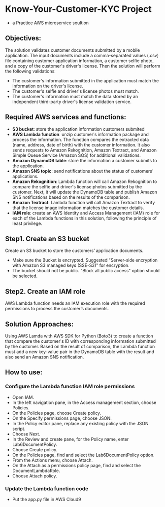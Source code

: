 # Know-Your-Customer-KYC Project 
  - a Practice AWS microservice soultion


## Objectives:
The solution validates customer documents submitted by a mobile application. The input documents include a comma-separated values (.csv) file containing customer application information, a customer selfie photo, and a copy of the customer's driver's license. Then the solution will perform the following validations: 
  - The customer's information submitted in the application must match the information on the driver's license.
  - The customer's selfie and driver's license photos must match.
  - The customer's information must match the data stored by an independent third-party driver's license validation service.


## Required AWS services and functions:
- **S3 bucket**: store the application information customers submited
- **AWS Lambda function**: unzip customer's information package and process the information. The function compares the extracted data (name, address, date of birth) with the customer information. It also sends requests to Amazon Rekognition, Amazon Textract, and Amazon Simple Queue Service (Amazon SQS) for additional validations.
- **Amazon DynamoDB table**: store the information a customer submits to the application. 
- **Amazon SNS topic**: send notifications about the status of customers' applications.
- **Amazon Rekognition**: Lambda function will call Amazon Rekognition to compare the selfie and driver's license photos submitted by the customer. Next, it will update the DynamoDB table and publish Amazon SNS notifications based on the results of the comparison.
- **Amazon Textract**: Lambda function will call Amazon Textract to verify that the license image information matches the customer details.
- **IAM role**: create an AWS Identity and Access Management (IAM) role for each of the Lambda functions in this solution, following the principle of least privilege.


## Step1. Create an S3 bucket
Create an S3 bucket to store the customers’ application documents.
- Make sure the Bucket is encrypted. Suggested "Server-side encryption with Amazon S3 managed keys (SSE-S3)" for encryption.
- The bucket should not be public. "Block all public access" option should be selected.

## Step2. Create an IAM role
AWS Lambda function needs an IAM execution role with the required permissions to process the customer’s documents.


## Solution Approaches:
Using AWS Lamda with AWS SDK for Python (Boto3) to create a function that compare the customer's ID with corresponding information submitted by the customer. Based on the result of comparison, the Lambda function must add a new key-value pair in the DynamoDB table with the result and also send an Amazon SNS notification.

## How to use:
### Configure the Lambda function IAM role permissions
- Open IAM.
- In the left navigation pane, in the Access management section, choose Policies.
- On the Policies page, choose Create policy.
- On the Specify permissions page, choose JSON.
- In the Policy editor pane, replace any existing policy with the JSON script.
- Choose Next.
- In the Review and create pane, for the Policy name, enter Lab6DocumentPolicy.
- Choose Create policy.
- On the Policies page, find and select the Lab6DocumentPolicy option.
- From the Actions menu, choose Attach.
- On the Attach as a permissions policy page, find and select the DocumentLambdaRole.
- Choose Attach policy.

### Update the Lambda function code
- Put the app.py file in AWS Cloud9


